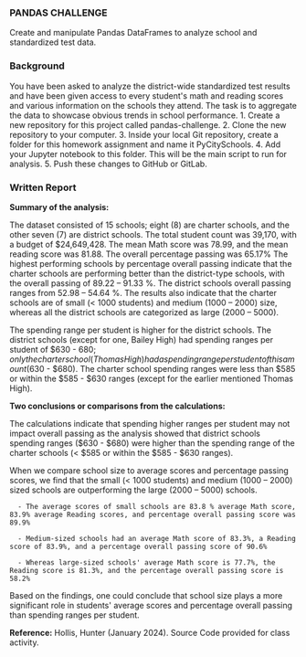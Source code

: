 ### PANDAS CHALLENGE

Create and manipulate Pandas DataFrames to analyze school and standardized test data.


### Background
You have been asked to analyze the district-wide standardized test results and have been given access to every student's math and reading scores and various information on the schools they attend. The task is to aggregate the data to showcase obvious trends in school performance.
      1.	Create a new repository for this project called pandas-challenge. 
      2.	Clone the new repository to your computer.
      3.	Inside your local Git repository, create a folder for this homework assignment and name it PyCitySchools.
      4.	Add your Jupyter notebook to this folder. This will be the main script to run for analysis.
      5.	Push these changes to GitHub or GitLab.


### Written Report

**Summary of the analysis:**

The dataset consisted of 15 schools; eight (8) are charter schools, and the other seven (7) are district schools. The total student count was 39,170, with a budget of $24,649,428. The mean Math score was 78.99, and the mean reading score was 81.88. The overall percentage passing was 65.17%
The highest performing schools by percentage overall passing indicate that the charter schools are performing better than the district-type schools, with the overall passing of 89.22 – 91.33 %. The district schools overall passing ranges from 52.98 – 54.64 %. The results also indicate that the charter schools are of small (< 1000 students) and medium (1000 – 2000) size, whereas all the district schools are categorized as large (2000 – 5000).

The spending range per student is higher for the district schools. The district schools (except for one, Bailey High) had spending ranges per student of $630 - $680; only the charter school (Thomas High) had a spending range per student of this amount ($630 - $680). The charter school spending ranges were less than $585 or within the $585 - $630 ranges (except for the earlier mentioned Thomas High).


**Two conclusions or comparisons from the calculations:**

The calculations indicate that spending higher ranges per student may not impact overall passing as the analysis showed that district schools spending ranges ($630 - $680) were higher than the spending range of the charter schools (< $585 or within the $585 - $630 ranges).

When we compare school size to average scores and percentage passing scores, we find that the small (< 1000 students) and medium (1000 – 2000) sized schools are outperforming the large (2000 – 5000) schools. 

      -	The average scores of small schools are 83.8 % average Math score, 83.9% average Reading scores, and percentage overall passing score was 89.9%
      
      -	Medium-sized schools had an average Math score of 83.3%, a Reading score of 83.9%, and a percentage overall passing score of 90.6%
      
      -	Whereas large-sized schools' average Math score is 77.7%, the Reading score is 81.3%, and the percentage overall passing score is 58.2%
          

Based on the findings, one could conclude that school size plays a more significant role in students' average scores and percentage overall passing than spending ranges per student.


**Reference:**
Hollis, Hunter (January 2024). Source Code provided for class activity.
